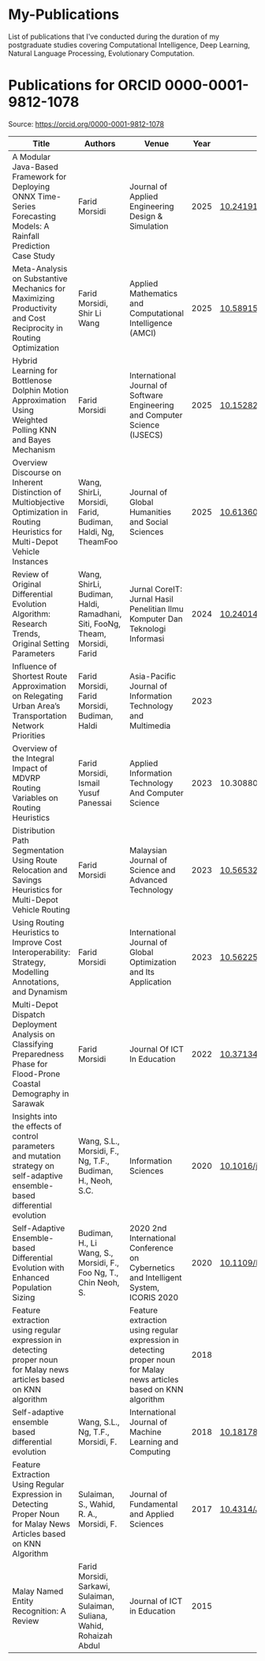# My-Publications
List of publications that I've conducted during the duration of my postgraduate studies covering Computational Intelligence, Deep Learning, Natural Language Processing, Evolutionary Computation.

# Publications for ORCID 0000-0001-9812-1078

Source: https://orcid.org/0000-0001-9812-1078

| Title | Authors | Venue | Year | DOI | Link |
|---|---|---|---|---|---|
| A Modular Java-Based Framework for Deploying ONNX Time-Series Forecasting Models: A Rainfall Prediction Case Study | Farid Morsidi | Journal of Applied Engineering Design & Simulation | 2025 | [10.24191/jaeds.v5i2.144](https://doi.org/10.24191/jaeds.v5i2.144) | [link](https://doi.org/10.24191/jaeds.v5i2.144) |
| Meta-Analysis on Substantive Mechanics for Maximizing Productivity and Cost Reciprocity in Routing Optimization | Farid Morsidi, Shir Li Wang | Applied Mathematics and Computational Intelligence (AMCI) | 2025 | [10.58915/amci.v14i2.918](https://doi.org/10.58915/amci.v14i2.918) | [link](https://doi.org/10.58915/amci.v14i2.918) |
| Hybrid Learning for Bottlenose Dolphin Motion Approximation Using Weighted Polling KNN and Bayes Mechanism | Farid Morsidi | International Journal of Software Engineering and Computer Science (IJSECS) | 2025 | [10.15282/IJSECS.10.2.2024.14.0132](https://doi.org/10.15282/IJSECS.10.2.2024.14.0132) | [link](https://doi.org/10.15282/IJSECS.10.2.2024.14.0132) |
| Overview Discourse on Inherent Distinction of Multiobjective Optimization in Routing Heuristics for Multi-Depot Vehicle Instances | Wang, ShirLi, Morsidi, Farid, Budiman, Haldi, Ng, TheamFoo | Journal of Global Humanities and Social Sciences | 2025 | [10.61360/BONIGHSS252017390102](https://doi.org/10.61360/BONIGHSS252017390102) | [link](https://doi.org/10.61360/BONIGHSS252017390102) |
| Review of Original Differential Evolution Algorithm: Research Trends, Original Setting Parameters | Wang, ShirLi, Budiman, Haldi, Ramadhani, Siti, FooNg, Theam, Morsidi, Farid | Jurnal CoreIT: Jurnal Hasil Penelitian Ilmu Komputer Dan Teknologi Informasi | 2024 | [10.24014/COREIT.V10I2.29903](https://doi.org/10.24014/COREIT.V10I2.29903) | [link](https://doi.org/10.24014/COREIT.V10I2.29903) |
| Influence of Shortest Route Approximation on Relegating Urban Area’s Transportation Network Priorities | Farid Morsidi, Farid Morsidi, Budiman, Haldi | Asia-Pacific Journal of Information Technology and Multimedia | 2023 |  | [link](https://www.ukm.my/apjitm/article/186c9e5f4705d0e85dcc7483abe4a7b5/KT) |
| Overview of the Integral Impact of MDVRP Routing Variables on Routing Heuristics | Farid Morsidi, Ismail Yusuf Panessai | Applied Information Technology And Computer Science | 2023 | 10.30880/aitcs.2023.04.01.105 | [link](https://doi.org/10.30880/aitcs.2023.04.01.105) |
| Distribution Path Segmentation Using Route Relocation and Savings Heuristics for Multi-Depot Vehicle Routing | Farid Morsidi | Malaysian Journal of Science and Advanced Technology | 2023 | [10.56532/mjsat.v3i2.154](https://doi.org/10.56532/mjsat.v3i2.154) | [link](https://doi.org/10.56532/mjsat.v3i2.154) |
| Using Routing Heuristics to Improve Cost Interoperability: Strategy, Modelling Annotations, and Dynamism | Farid Morsidi | International Journal of Global Optimization and Its Application | 2023 | [10.56225/IJGOIA.V2I2.182](https://doi.org/10.56225/IJGOIA.V2I2.182) | [link](https://doi.org/10.56225/IJGOIA.V2I2.182) |
| Multi-Depot Dispatch Deployment Analysis on Classifying Preparedness Phase for Flood-Prone Coastal Demography in Sarawak | Farid Morsidi | Journal Of ICT In Education | 2022 | [10.37134/jictie.vol9.2.13.2022](https://doi.org/10.37134/jictie.vol9.2.13.2022) | [link](https://doi.org/10.37134/jictie.vol9.2.13.2022) |
| Insights into the effects of control parameters and mutation strategy on self-adaptive ensemble-based differential evolution | Wang, S.L., Morsidi, F., Ng, T.F., Budiman, H., Neoh, S.C. | Information Sciences | 2020 | [10.1016/j.ins.2019.11.046](https://doi.org/10.1016/j.ins.2019.11.046) | [link](http://www.scopus.com/inward/record.url?eid=2-s2.0-85076626001&partnerID=MN8TOARS) |
| Self-Adaptive Ensemble-based Differential Evolution with Enhanced Population Sizing | Budiman, H., Li Wang, S., Morsidi, F., Foo Ng, T., Chin Neoh, S. | 2020 2nd International Conference on Cybernetics and Intelligent System, ICORIS 2020 | 2020 | [10.1109/ICORIS50180.2020.9320767](https://doi.org/10.1109/ICORIS50180.2020.9320767) | [link](http://www.scopus.com/inward/record.url?eid=2-s2.0-85100398177&partnerID=MN8TOARS) |
| Feature extraction using regular expression in detecting proper noun for Malay news articles based on KNN algorithm |  | Feature extraction using regular expression in detecting proper noun for Malay news articles based on KNN algorithm | 2018 |  | [link](https://www.ajol.info/index.php/jfas/article/view/165332) |
| Self-adaptive ensemble based differential evolution | Wang, S.L., Ng, T.F., Morsidi, F. | International Journal of Machine Learning and Computing | 2018 | [10.18178/ijmlc.2018.8.3.701](https://doi.org/10.18178/ijmlc.2018.8.3.701) | [link](http://www.scopus.com/inward/record.url?eid=2-s2.0-85048899383&partnerID=MN8TOARS) |
| Feature Extraction Using Regular Expression in Detecting Proper Noun for Malay News Articles based on KNN Algorithm | Sulaiman, S., Wahid, R. A., Morsidi, F. | Journal of Fundamental and Applied Sciences | 2017 | [10.4314/JFAS.V9I5S.16](https://doi.org/10.4314/JFAS.V9I5S.16) | [link](https://doi.org/10.4314/JFAS.V9I5S.16) |
| Malay Named Entity Recognition: A Review | Farid Morsidi, Sarkawi, Sulaiman, Sulaiman, Suliana, Wahid, Rohaizah Abdul | Journal of ICT in Education | 2015 |  | [link](https://ejournal.upsi.edu.my/index.php/JICTIE/article/view/2596) |






